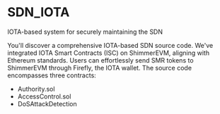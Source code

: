 # SDN_IOTA
IOTA-based system for securely maintaining the SDN

You'll discover a comprehensive IOTA-based SDN source code. We've integrated IOTA Smart Contracts (ISC) on ShimmerEVM,
aligning with Ethereum standards. Users can effortlessly send SMR tokens to ShimmerEVM through Firefly, the IOTA wallet. 
The source code encompasses three contracts:
- Authority.sol
- AccessControl.sol
- DoSAttackDetection

